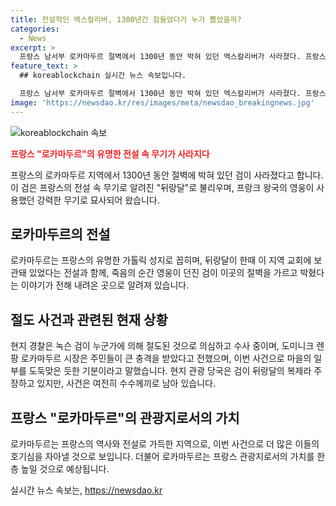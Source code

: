 ```yaml
---
title: 전설적인 엑스칼리버, 1300년간 잠들었다가 누가 뽑았을까?
categories:
  - News
excerpt: >
  프랑스 남서부 로카마두르 절벽에서 1300년 동안 박혀 있던 엑스칼리버가 사라졌다. 프랑스 전설 속 무기인 뒤랑달로 불리는 이 검은 강력한 무기로 묘사되며 프랑크 왕국의 전설과 연결돼 있었다. 이 사건은 현지 주민들에게 큰 충격을 주며 관광 당국은 이를 뒤랑달의 복제라 주장하지만, 마을 주민들은 실제로 이를 훔쳐간 도둑맞은 것처럼 느끼고 있다.
feature_text: >
  ## koreablockchain 실시간 뉴스 속보입니다.

  프랑스 남서부 로카마두르 절벽에서 1300년 동안 박혀 있던 엑스칼리버가 사라졌다. 프랑스 전설 속 무기인 뒤랑달로 불리는 이 검은 강력한 무기로 묘사되며 프랑크 왕국의 전설과 연결돼 있었다. 이 사건은 현지 주민들에게 큰 충격을 주며 관광 당국은 이를 뒤랑달의 복제라 주장하지만, 마을 주민들은 실제로 이를 훔쳐간 도둑맞은 것처럼 느끼고 있다.
image: 'https://newsdao.kr/res/images/meta/newsdao_breakingnews.jpg'
---
```


<p><img src="https://newsdao.kr/res/images/meta/newsdao_breakingnews.jpg" alt="koreablockchain 속보" /></p>

<p><b><span style="color: #ee2323;">프랑스 "로카마두르"의 유명한 전설 속 무기가 사라지다</span></b></p>

<p data-ke-size="size16">프랑스의 로카마두르 지역에서 1300년 동안 절벽에 박혀 있던 검이 사라졌다고 합니다. 이 검은 프랑스의 전설 속 무기로 알려진 "뒤랑달"로 불리우며, 프랑크 왕국의 영웅이 사용했던 강력한 무기로 묘사되어 왔습니다.</p>

<h2 data-ke-size="size26">로카마두르의 전설</h2>

<p data-ke-size="size16">로카마두르는 프랑스의 유명한 가톨릭 성지로 꼽히며, 뒤랑달이 한때 이 지역 교회에 보관돼 있었다는 전설과 함께, 죽음의 순간 영웅이 던진 검이 이곳의 절벽을 가르고 박혔다는 이야기가 전해 내려온 곳으로 알려져 있습니다.</p>

<h2 data-ke-size="size26">절도 사건과 관련된 현재 상황</h2>

<p data-ke-size="size16">현지 경찰은 녹슨 검이 누군가에 의해 절도된 것으로 의심하고 수사 중이며, 도미니크 렌팡 로카마두르 시장은 주민들이 큰 충격을 받았다고 전했으며, 이번 사건으로 마을의 일부를 도둑맞은 듯한 기분이라고 말했습니다. 현지 관광 당국은 검이 뒤랑달의 복제라 주장하고 있지만, 사건은 여전히 수수께끼로 남아 있습니다.</p>

<h2 data-ke-size="size26">프랑스 "로카마두르"의 관광지로서의 가치</h2>

<p data-ke-size="size16">로카마두르는 프랑스의 역사와 전설로 가득한 지역으로, 이번 사건으로 더 많은 이들의 호기심을 자아낼 것으로 보입니다. 더불어 로카마두르는 프랑스 관광지로서의 가치를 한층 높일 것으로 예상됩니다.</p>
실시간 뉴스 속보는, <a href="https://newsdao.kr" rel="dofollow">https://newsdao.kr</a>


